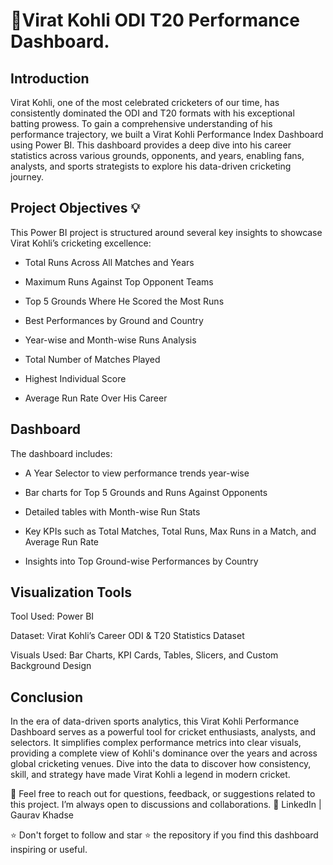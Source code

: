 # 🏏Virat Kohli ODI T20 Performance Dashboard.


## Introduction
Virat Kohli, one of the most celebrated cricketers of our time, has consistently dominated the ODI and T20 formats with his exceptional batting prowess. To gain a comprehensive understanding of his performance trajectory, we built a Virat Kohli Performance Index Dashboard using Power BI. This dashboard provides a deep dive into his career statistics across various grounds, opponents, and years, enabling fans, analysts, and sports strategists to explore his data-driven cricketing journey.

## Project Objectives 💡
This Power BI project is structured around several key insights to showcase Virat Kohli’s cricketing excellence:

- Total Runs Across All Matches and Years

- Maximum Runs Against Top Opponent Teams

- Top 5 Grounds Where He Scored the Most Runs

- Best Performances by Ground and Country

- Year-wise and Month-wise Runs Analysis

- Total Number of Matches Played

- Highest Individual Score

- Average Run Rate Over His Career

## Dashboard
The dashboard includes:

- A Year Selector to view performance trends year-wise

- Bar charts for Top 5 Grounds and Runs Against Opponents

- Detailed tables with Month-wise Run Stats

- Key KPIs such as Total Matches, Total Runs, Max Runs in a Match, and Average Run Rate

- Insights into Top Ground-wise Performances by Country

## Visualization Tools
Tool Used: Power BI

Dataset: Virat Kohli’s Career ODI & T20 Statistics Dataset

Visuals Used: Bar Charts, KPI Cards, Tables, Slicers, and Custom Background Design

## Conclusion
In the era of data-driven sports analytics, this Virat Kohli Performance Dashboard serves as a powerful tool for cricket enthusiasts, analysts, and selectors. It simplifies complex performance metrics into clear visuals, providing a complete view of Kohli's dominance over the years and across global cricketing venues. Dive into the data to discover how consistency, skill, and strategy have made Virat Kohli a legend in modern cricket.

💬 Feel free to reach out for questions, feedback, or suggestions related to this project. I’m always open to discussions and collaborations.
📍 LinkedIn | Gaurav Khadse

⭐ Don't forget to follow and star ⭐ the repository if you find this dashboard inspiring or useful.

